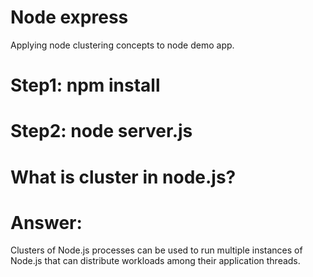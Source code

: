 # Node express

Applying node clustering concepts to node demo app.

# Step1: npm install

# Step2: node server.js

# What is cluster in node.js?

# Answer:

Clusters of Node.js processes can be used to run multiple instances of Node.js that can distribute workloads among their application threads.
